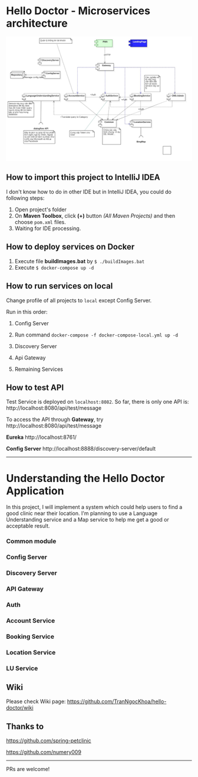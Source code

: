 # Hello Doctor - Microservices architecture
 
![Architecture][architecture]

 
 ## How to import this project to IntelliJ IDEA
 
 I don't know how to do in other IDE but in IntelliJ IDEA, you could do following steps:
 
 1. Open project's folder
 2. On **Maven Toolbox**, click **(+)** button *(All Maven Projects)* and then choose `pom.xml` files.
 3. Waiting for IDE processing.
 
 ## How to deploy services on Docker
 
 1. Execute file **buildImages.bat** by `$ ./buildImages.bat`
 2. Execute `$ docker-compose up -d`
 
 ## How to run services on local
 
 Change profile of all projects to `local` except Config Server.
 
 Run in this order:
 
 
 1. Config Server
 
 2. Run command `docker-compose -f docker-compose-local.yml up -d`

 3. Discovery Server

 4. Api Gateway

 5. Remaining Services
 
 
## How to test API

Test Service is deployed on `localhost:8082`. So far, there is only one API is: http://localhost:8080/api/test/message

To access the API through **Gateway**, try http://localhost:8080/api/test/message

**Eureka** http://localhost:8761/

**Config Server** http://localhost:8888/discovery-server/default

---------------------------------------------

# Understanding the Hello Doctor Application

In this project, I will implement a system which could help users to find a good clinic near their location. I'm planning to use a Language Understanding service and a Map service to help me get a good or acceptable result.

### Common module

### Config Server

### Discovery Server

### API Gateway

### Auth

### Account Service

### Booking Service

### Location Service

### LU Service

## Wiki
Please check Wiki page: https://github.com/TranNgocKhoa/hello-doctor/wiki

## Thanks to

https://github.com/spring-petclinic

https://github.com/numery009

---------
PRs are welcome!



[architecture]: https://github.com/TranNgocKhoa/hello-doctor/raw/master/images/Architecture.jpg "Architecture"

